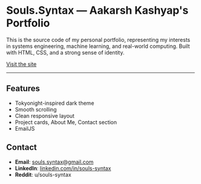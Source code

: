 # Souls.Syntax — Aakarsh Kashyap's Portfolio

This is the source code of my personal portfolio, representing my interests in systems engineering, machine learning, and real-world computing. Built with HTML, CSS, and a strong sense of identity.

[Visit the site](https://souls-syntax.github.io/souls-syntax-portfolio)

---

## Features

- Tokyonight-inspired dark theme
- Smooth scrolling
- Clean responsive layout
- Project cards, About Me, Contact section
- EmailJS

## Contact

- **Email**: souls.syntax@gmail.com
- **LinkedIn**: [linkedin.com/in/souls-syntax](https://linkedin.com/in/souls-syntax)
- **Reddit**: u/souls-syntax

